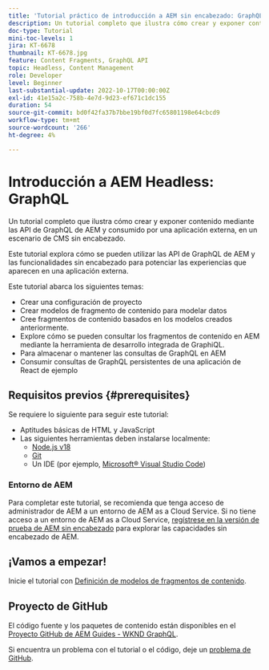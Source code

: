 ```yaml
---
title: 'Tutorial práctico de introducción a AEM sin encabezado: GraphQL'
description: Un tutorial completo que ilustra cómo crear y exponer contenido mediante las API de GraphQL de AEM.
doc-type: Tutorial
mini-toc-levels: 1
jira: KT-6678
thumbnail: KT-6678.jpg
feature: Content Fragments, GraphQL API
topic: Headless, Content Management
role: Developer
level: Beginner
last-substantial-update: 2022-10-17T00:00:00Z
exl-id: 41e15a2c-758b-4e7d-9d23-ef671c1dc155
duration: 54
source-git-commit: bd0f42fa37b7bbe19bf0d7fc65801198e64cbcd9
workflow-type: tm+mt
source-wordcount: '266'
ht-degree: 4%

---
```


# Introducción a AEM Headless: GraphQL

Un tutorial completo que ilustra cómo crear y exponer contenido mediante las API de GraphQL de AEM y consumido por una aplicación externa, en un escenario de CMS sin encabezado.

Este tutorial explora cómo se pueden utilizar las API de GraphQL de AEM y las funcionalidades sin encabezado para potenciar las experiencias que aparecen en una aplicación externa.

Este tutorial abarca los siguientes temas:

* Crear una configuración de proyecto
* Crear modelos de fragmento de contenido para modelar datos
* Cree fragmentos de contenido basados en los modelos creados anteriormente.
* Explore cómo se pueden consultar los fragmentos de contenido en AEM mediante la herramienta de desarrollo integrada de GraphiQL.
* Para almacenar o mantener las consultas de GraphQL en AEM
* Consumir consultas de GraphQL persistentes de una aplicación de React de ejemplo

## Requisitos previos {#prerequisites}

Se requiere lo siguiente para seguir este tutorial:

* Aptitudes básicas de HTML y JavaScript
* Las siguientes herramientas deben instalarse localmente:
   * [Node.js v18](https://nodejs.org/)
   * [Git](https://git-scm.com/)
   * Un IDE (por ejemplo, [Microsoft® Visual Studio Code](https://code.visualstudio.com/))

### Entorno de AEM

Para completar este tutorial, se recomienda que tenga acceso de administrador de AEM a un entorno de AEM as a Cloud Service. Si no tiene acceso a un entorno de AEM as a Cloud Service, [regístrese en la versión de prueba de AEM sin encabezado](https://commerce.adobe.com/business-trial/sign-up?items%5B0%5D%5Bid%5D=649A1AF5CBC5467A25E84F2561274821&amp;cli=headless_exl_banner_campaign&amp;co=US&amp;lang=en) para explorar las capacidades sin encabezado de AEM.

## ¡Vamos a empezar!

Inicie el tutorial con [Definición de modelos de fragmentos de contenido](content-fragment-models.md).

## Proyecto de GitHub

El código fuente y los paquetes de contenido están disponibles en el [Proyecto GitHub de AEM Guides - WKND GraphQL](https://github.com/adobe/aem-guides-wknd-graphql).

Si encuentra un problema con el tutorial o el código, deje un [problema de GitHub](https://github.com/adobe/aem-guides-wknd-graphql/issues).
